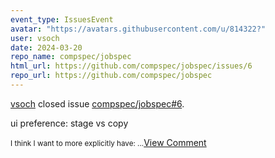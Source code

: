 ```yaml
---
event_type: IssuesEvent
avatar: "https://avatars.githubusercontent.com/u/814322?"
user: vsoch
date: 2024-03-20
repo_name: compspec/jobspec
html_url: https://github.com/compspec/jobspec/issues/6
repo_url: https://github.com/compspec/jobspec
---
```


<a href='https://github.com/vsoch' target='_blank'>vsoch</a> closed issue <a href='https://github.com/compspec/jobspec/issues/6' target='_blank'>compspec/jobspec#6</a>.

<p>ui preference: stage vs copy</p><small>I think I want to more explicitly have:...</small><a href='https://github.com/compspec/jobspec/issues/6' target='_blank'>View Comment</a>